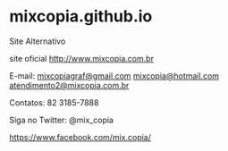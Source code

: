 # mixcopia.github.io
Site Alternativo


site oficial http://www.mixcopia.com.br

E-mail:     mixcopiagraf@gmail.com
              mixcopia@hotmail.com
         atendimento2@mixcopia.com.br
         
Contatos: 82 3185-7888

Siga no Twitter: @mix_copia

https://www.facebook.com/mix.copia/
